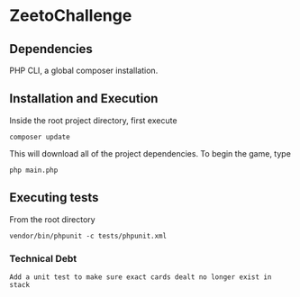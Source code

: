 # ZeetoChallenge

## Dependencies

PHP CLI, a global composer installation.

## Installation and Execution

Inside the root project directory, first execute
```
composer update
```

This will download all of the project dependencies. To begin the game, type

```
php main.php
```

## Executing tests

From the root directory

```
vendor/bin/phpunit -c tests/phpunit.xml
```

### Technical Debt

```
Add a unit test to make sure exact cards dealt no longer exist in stack
```
